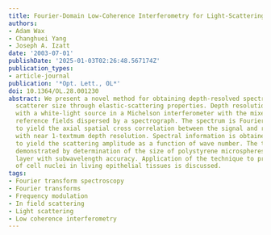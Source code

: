 ```yaml
---
title: Fourier-Domain Low-Coherence Interferometry for Light-Scattering Spectroscopy
authors:
- Adam Wax
- Changhuei Yang
- Joseph A. Izatt
date: '2003-07-01'
publishDate: '2025-01-03T02:26:48.567174Z'
publication_types:
- article-journal
publication: '*Opt. Lett., OL*'
doi: 10.1364/OL.28.001230
abstract: We present a novel method for obtaining depth-resolved spectra for determining
  scatterer size through elastic-scattering properties. Depth resolution is achieved
  with a white-light source in a Michelson interferometer with the mixed signal and
  reference fields dispersed by a spectrograph. The spectrum is Fourier transformed
  to yield the axial spatial cross correlation between the signal and reference fields
  with near 1-textmum depth resolution. Spectral information is obtained by windowing
  to yield the scattering amplitude as a function of wave number. The technique is
  demonstrated by determination of the size of polystyrene microspheres in a subsurface
  layer with subwavelength accuracy. Application of the technique to probing the size
  of cell nuclei in living epithelial tissues is discussed.
tags:
- Fourier transform spectroscopy
- Fourier transforms
- Frequency modulation
- In field scattering
- Light scattering
- Low coherence interferometry
---
```

